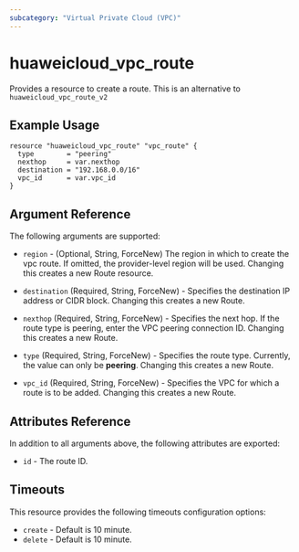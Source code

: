 ```yaml
---
subcategory: "Virtual Private Cloud (VPC)"
---
```


# huaweicloud_vpc_route

Provides a resource to create a route.
This is an alternative to `huaweicloud_vpc_route_v2`

## Example Usage

```hcl
resource "huaweicloud_vpc_route" "vpc_route" {
  type        = "peering"
  nexthop     = var.nexthop
  destination = "192.168.0.0/16"
  vpc_id      = var.vpc_id
}
```

## Argument Reference

The following arguments are supported:

* `region` - (Optional, String, ForceNew) The region in which to create the vpc route. If omitted, the provider-level region will be used. Changing this creates a new Route resource.

* `destination` (Required, String, ForceNew) - Specifies the destination IP address or CIDR block. Changing this creates a new Route.

* `nexthop` (Required, String, ForceNew) - Specifies the next hop. If the route type is peering, enter the VPC peering connection ID. Changing this creates a new Route.

* `type` (Required, String, ForceNew) - Specifies the route type. Currently, the value can only be **peering**. Changing this creates a new Route.

* `vpc_id` (Required, String, ForceNew) - Specifies the VPC for which a route is to be added. Changing this creates a new Route.

## Attributes Reference

In addition to all arguments above, the following attributes are exported:

* `id` - The route ID.

## Timeouts
This resource provides the following timeouts configuration options:
* `create` - Default is 10 minute.
* `delete` - Default is 10 minute.

